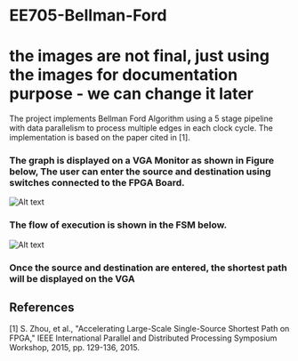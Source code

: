  # EE705-Bellman-Ford

# the images are not final, just using the images for documentation purpose - we can change it later

The project implements Bellman Ford Algorithm using a 5 stage pipeline with data parallelism to process multiple edges in each clock cycle.
The implementation is based on the paper cited in [1]. 

### The graph is displayed on a VGA Monitor as shown in Figure below, The user can enter the source and destination using switches connected to the FPGA Board.

![Alt text](https://github.com/nikhil879/EE705-Bellman-Ford/blob/master/Graphs/graph_vga.jpeg?raw=true "Dataflow of FSM")

### The flow of execution is shown in the FSM below. 

![Alt text](https://github.com/nikhil879/EE705-Bellman-Ford/blob/master/FSM/FSM.jpeg?raw=true "Dataflow of FSM")

### Once the source and destination are entered, the shortest path will be displayed on the VGA

## References
<a id="1">[1]</a> 
S. Zhou, et al., "Accelerating Large-Scale Single-Source Shortest Path on FPGA," IEEE International Parallel and Distributed Processing Symposium Workshop, 2015, pp. 129-136, 2015.
